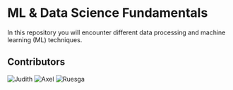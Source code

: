 # ML & Data Science Fundamentals
In this repository you will encounter different data processing and machine learning (ML) techniques. 


## Contributors
![Judith](https://img.shields.io/badge/GitHub-Judith-181717?style=for-the-badge&logo=github)
![Axel](https://img.shields.io/badge/GitHub-Axel-181717?style=for-the-badge&logo=github)
![Ruesga](https://img.shields.io/badge/GitHub-Ruesga-181717?style=for-the-badge&logo=github)
